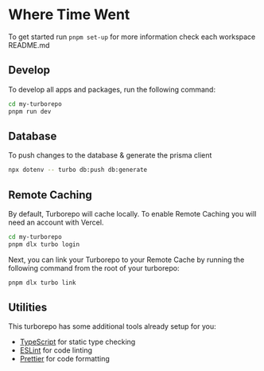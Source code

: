 # Where Time Went

To get started run `pnpm set-up` for more information check each workspace README.md

## Develop

To develop all apps and packages, run the following command:

```bash
cd my-turborepo
pnpm run dev
```

## Database

To push changes to the database & generate the prisma client

```bash
npx dotenv -- turbo db:push db:generate
```

## Remote Caching

By default, Turborepo will cache locally. To enable Remote Caching you will need an account with Vercel.

```bash
cd my-turborepo
pnpm dlx turbo login
```

Next, you can link your Turborepo to your Remote Cache by running the following command from the root of your turborepo:

```bash
pnpm dlx turbo link
```

## Utilities

This turborepo has some additional tools already setup for you:

- [TypeScript](https://www.typescriptlang.org/) for static type checking
- [ESLint](https://eslint.org/) for code linting
- [Prettier](https://prettier.io) for code formatting
